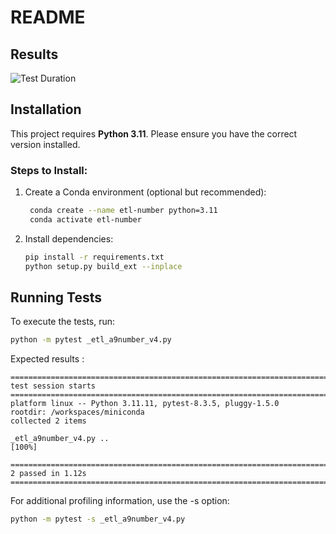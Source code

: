 # README

## Results 

![Test Duration](https://github.com/Nielk74/find-text-fast/actions/workflows/test-duration-badge.svg)


## Installation

This project requires **Python 3.11**. Please ensure you have the correct version installed.

### Steps to Install:
1. Create a Conda environment (optional but recommended):
   ```sh
    conda create --name etl-number python=3.11
    conda activate etl-number
   ```
2. Install dependencies:
   ```sh
   pip install -r requirements.txt
   python setup.py build_ext --inplace
   ```

## Running Tests

To execute the tests, run:
```sh
python -m pytest _etl_a9number_v4.py
```

Expected results :
```
===================================================================================================================================== test session starts =====================================================================================================================================
platform linux -- Python 3.11.11, pytest-8.3.5, pluggy-1.5.0
rootdir: /workspaces/miniconda
collected 2 items                                                                                                                                                                                                                                                                             

_etl_a9number_v4.py ..                                                                                                                                                                                                                                                                  [100%]

====================================================================================================================================== 2 passed in 1.12s ======================================================================================================================================
```

For additional profiling information, use the -s option:
```sh
python -m pytest -s _etl_a9number_v4.py
```

